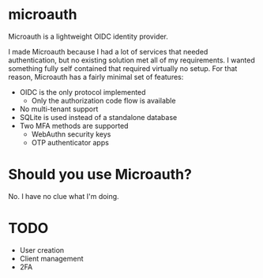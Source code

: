 # microauth

Microauth is a lightweight OIDC identity provider.

I made Microauth because I had a lot of services that needed authentication, but no existing solution met all of my requirements. I wanted something fully self contained that required virtually no setup. For that reason, Microauth has a fairly minimal set of features:

- OIDC is the only protocol implemented
    - Only the authorization code flow is available
- No multi-tenant support
- SQLite is used instead of a standalone database
- Two MFA methods are supported
    - WebAuthn security keys
    - OTP authenticator apps

# Should you use Microauth?

No. I have no clue what I'm doing.

# TODO

* User creation
* Client management
* 2FA